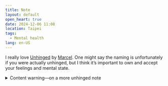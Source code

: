 ```yaml
---
title: Note
layout: default
open_heart: true
date: 2024-12-06 11:08
location: Taipei
tags: 
  - Mental health
lang: en-US
---
```


I really love [Unhinged](https://apps.apple.com/tw/app/unhinged-mood-journal/id6501954555) by [Marcel](https://marcel.io). One might say the naming is unfortunately if you were actually unhinged, but I think it’s important to own and accept your feelings and mental state.

<details><summary>Content warning—on a more unhinged note</summary>

I have been thinking about creating a suicidal ideation tracker, because feeling “very bad” is just not enough. I feel like having a SI log would help my psychiatrist determine my situation better. I could feel very bad because I had a fall out with someone but my SI is usually not tied to other people. Not being able to regulate the emotion hurts me more than the emotion.

However I haven’t been able to figure out the scale… like imagine the mildest being “I am meeting a friend later so death can wait” to “ready to put on proper attire and investigate the bridge, probably with my dumbbell.” In the middle there are trickier stages like “if I can die with a button press now and pass on the chance, do I lose this easy way out forever?”

I told my therapist all about this and we have set another session so nothing to be concerned with here. Or I should say, a professional is on it and I am cooperating because I know the alternative (not seeking help and also not being able to act things) is worse.

</details>
